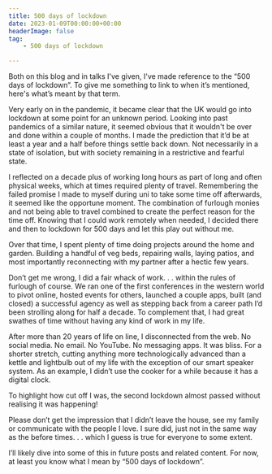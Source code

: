 ```yaml
---
title: 500 days of lockdown
date: 2023-01-09T00:00:00+00:00
headerImage: false
tag: 
    - 500 days of lockdown

---
```


Both on this blog and in talks I've given, I've made reference to the “500 days of lockdown”. To give me something to link to when it’s mentioned, here's what’s meant by that term.

Very early on in the pandemic, it became clear that the UK would go into lockdown at some point for an unknown period. Looking into past pandemics of a similar nature, it seemed obvious that it wouldn't be over and done within a couple of months. I made the prediction that it’d be at least a year and a half before things settle back down. Not necessarily in a state of isolation, but with society remaining in a restrictive and fearful state.

I reflected on a decade plus of working long hours as part of long and often physical weeks, which at times required plenty of travel.  Remembering the failed promise I made to myself during uni to take some time off afterwards, it seemed like the opportune moment. The combination of furlough monies and not being able to travel combined to create the perfect reason for the time off.  Knowing that I could work remotely when needed, I decided there and then to lockdown for 500 days and let this play out without me.

Over that time, I spent plenty of time doing projects around the home and garden. Building a handful of veg beds, repairing walls, laying patios, and most importantly reconnecting with my partner after a hectic few years.

Don’t get me wrong, I did a fair whack of work. . . within the rules of furlough of course. We ran one of the first conferences in the western world to pivot online, hosted events for others, launched a couple apps, built (and closed) a successful agency as well as stepping back from a career path I’d been strolling along for half a decade. To complement that, I had great swathes of time without having any kind of work in my life. 

After more than 20 years of life on line, I disconnected from the web. No social media. No email. No YouTube. No messaging apps. It was bliss. For a shorter stretch, cutting anything more technologically advanced than a kettle and lightbulb out of my life with the exception of our smart speaker system. As an example, I didn’t use the cooker for a while because it has a digital clock.

To highlight how cut off I was, the second lockdown almost passed without realising it was happening! 

Please don’t get the impression that I didn’t leave the house, see my family or communicate with the people I love. I sure did, just not in the same way as the before times. . . which I guess is true for everyone to some extent.

I’ll likely dive into some of this in future posts and related content. For now, at least you know what I mean by “500 days of lockdown”.
